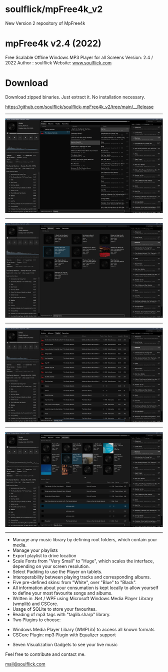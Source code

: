 # soulflick/mpFree4k_v2
 New Version 2 repository of MpFree4k

mpFree4k v2.4 (2022)
=============================================================================

Free Scalable Offline Windows MP3 Player for all Screens
Version: 2.4 / 2022
Author : soulflick
Website: www.soulflick.com

# Download

Download zipped binaries. Just extract it. No installation necessary.
 
 https://github.com/soulflick/soulflick-mpFree4k_v2/tree/main/__Release

-----------------------------------------------------------------------------

![alt text](https://github.com/soulflick/soulflick-mpFree4k_v2/blob/main/Screenshots/artists.png?raw=true)

-----------------------------------------------------------------------------

![alt text](https://github.com/soulflick/soulflick-mpFree4k_v2/blob/main/Screenshots/albums.png?raw=true)

-----------------------------------------------------------------------------

![alt text](https://github.com/soulflick/soulflick-mpFree4k_v2/blob/main/Screenshots/tracks.png?raw=true)

-----------------------------------------------------------------------------

![alt text](https://github.com/soulflick/soulflick-mpFree4k_v2/blob/main/Screenshots/favorites.png?raw=true)

-----------------------------------------------------------------------------

- Manage any music library by defining root folders, which contain your media.
- Manage your playlists
- Export playlist to drive location
- Scale Fonts from "Very Small" to "Huge", which scales the interface, depending 
  on your screen resolution.
- Select Padding to use the Player on tablets.
- Interoperability between playing tracks and corresponding albums.
- Five pre-defined skins: from "White", over "Blue" to "Black".
- All information about your consumation is kept locally to allow yourself to
  define your most favourite songs and albums.
- Written in .Net / WPF using Microsoft Windows Media Player Library (wmplib)
  and CSCore.
- Usage of SQLite to store your favourites.
- Reading of mp3 tags with "taglib.sharp" library.
- Two Plugins to choose:
* Windows Media Player Libary (WMPLib) to access all known formats
* CSCore Plugin: mp3 Plugin with Equalizer support
- Seven Visualization Gadgets to see your live music

Feel free to contribute and contact me.

mail@soulflick.com
